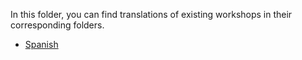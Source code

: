 In this folder, you can find translations of existing workshops in their corresponding folders.

- [Spanish](./es/README.es.md)
